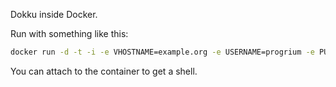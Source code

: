 Dokku inside Docker.

Run with something like this:

```bash
docker run -d -t -i -e VHOSTNAME=example.org -e USERNAME=progrium -e PUBKEY='your ssh pubkey here' --privileged -p 22 -p 80 --name dokku lukas2511/dokku-in-docker
```

You can attach to the container to get a shell.
